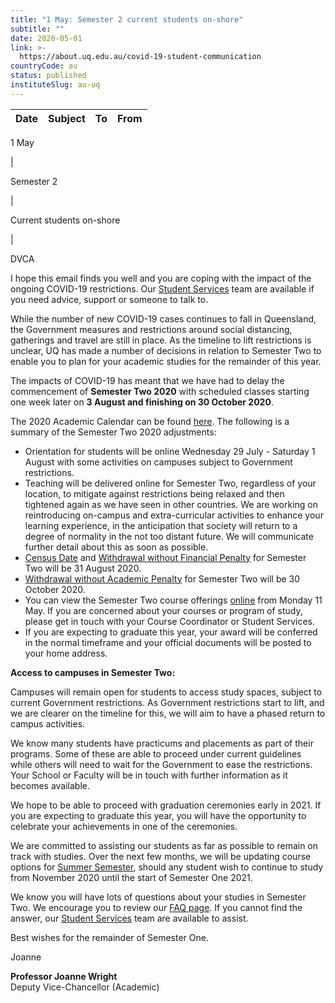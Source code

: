 ```yaml
---
title: "1 May: Semester 2 current students on-shore"
subtitle: ""
date: 2020-05-01
link: >-
  https://about.uq.edu.au/covid-19-student-communication
countryCode: au
status: published
instituteSlug: au-uq
---
```

**Date** | **Subject** | **To** | **From**  
---|---|---|---  
  
1 May

| 

Semester 2

| 

Current students on-shore

| 

DVCA  
  
I hope this email finds you well and you are coping with the impact of the ongoing COVID-19 restrictions. Our [Student Services](https://support.my.uq.edu.au/rd?1=AvNQ~wozDv8S~xb~Gv9k~yKvMuspXy77Mv~x~z7~Pv84&2=25190) team are available if you need advice, support or someone to talk to.

While the number of new COVID-19 cases continues to fall in Queensland, the Government measures and restrictions around social distancing, gatherings and travel are still in place. As the timeline to lift restrictions is unclear, UQ has made a number of decisions in relation to Semester Two to enable you to plan for your academic studies for the remainder of this year.

The impacts of COVID-19 has meant that we have had to delay the commencement of **Semester Two 2020** with scheduled classes starting one week later on **3 August and finishing on 30 October 2020**.

The 2020 Academic Calendar can be found [here](https://support.my.uq.edu.au/rd?1=AvNQ~wozDv8S~xb~Gv9k~yKvMuspXy77Mv~x~z7~Pv84&2=25191). The following is a summary of the Semester Two 2020 adjustments:

  * Orientation for students will be online Wednesday 29 July - Saturday 1 August with some activities on campuses subject to Government restrictions.
  * Teaching will be delivered online for Semester Two, regardless of your location, to mitigate against restrictions being relaxed and then tightened again as we have seen in other countries. We are working on reintroducing on-campus and extra-curricular activities to enhance your learning experience, in the anticipation that society will return to a degree of normality in the not too distant future. We will communicate further detail about this as soon as possible.
  * [Census Date](https://support.my.uq.edu.au/rd?1=AvNQ~wozDv8S~xb~Gv9k~yKvMuspXy77Mv~x~z7~Pv84&2=25192) and [Withdrawal without Financial Penalty](https://support.my.uq.edu.au/rd?1=AvNQ~wozDv8S~xb~Gv9k~yKvMuspXy77Mv~x~z7~Pv84&2=25193) for Semester Two will be 31 August 2020.
  * [Withdrawal without Academic Penalty](https://support.my.uq.edu.au/rd?1=AvNQ~wozDv8S~xb~Gv9k~yKvMuspXy77Mv~x~z7~Pv84&2=25194) for Semester Two will be 30 October 2020.
  * You can view the Semester Two course offerings [online](https://support.my.uq.edu.au/rd?1=AvNQ~wozDv8S~xb~Gv9k~yKvMuspXy77Mv~x~z7~Pv84&2=25195) from Monday 11 May. If you are concerned about your courses or program of study, please get in touch with your Course Coordinator or Student Services.
  * If you are expecting to graduate this year, your award will be conferred in the normal timeframe and your official documents will be posted to your home address.



**Access to campuses in Semester Two:**

Campuses will remain open for students to access study spaces, subject to current Government restrictions. As Government restrictions start to lift, and we are clearer on the timeline for this, we will aim to have a phased return to campus activities.

We know many students have practicums and placements as part of their programs. Some of these are able to proceed under current guidelines while others will need to wait for the Government to ease the restrictions. Your School or Faculty will be in touch with further information as it becomes available.

We hope to be able to proceed with graduation ceremonies early in 2021. If you are expecting to graduate this year, you will have the opportunity to celebrate your achievements in one of the ceremonies.

We are committed to assisting our students as far as possible to remain on track with studies. Over the next few months, we will be updating course options for [Summer Semester](https://support.my.uq.edu.au/rd?1=AvNQ~wozDv8S~xb~Gv9k~yKvMuspXy77Mv~x~z7~Pv84&2=25196), should any student wish to continue to study from November 2020 until the start of Semester One 2021.

We know you will have lots of questions about your studies in Semester Two. We encourage you to review our [FAQ page](https://support.my.uq.edu.au/rd?1=AvNQ~wozDv8S~xb~Gv9k~yKvMuspXy77Mv~x~z7~Pv84&2=25197). If you cannot find the answer, our [Student Services](https://support.my.uq.edu.au/rd?1=AvNQ~wozDv8S~xb~Gv9k~yKvMuspXy77Mv~x~z7~Pv84&2=25198) team are available to assist.

Best wishes for the remainder of Semester One.

Joanne

  
**Professor Joanne Wright**  
Deputy Vice-Chancellor (Academic)
